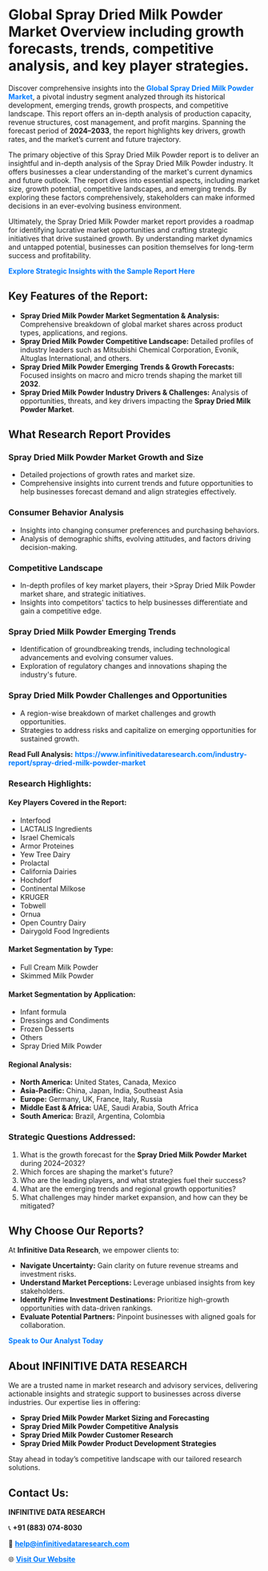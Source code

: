 <h1>Global Spray Dried Milk Powder Market Overview including growth forecasts, trends, competitive analysis, and key player strategies.</h1>
<p>
Discover comprehensive insights into the 
<a href="https://www.infinitivedataresearch.com/industry-report/spray-dried-milk-powder-market" rel="dofollow" style="color: #007BFF; text-decoration: none;"><strong>Global Spray Dried Milk Powder Market</strong></a>, a pivotal industry segment analyzed through its historical development, emerging trends, growth prospects, and competitive landscape. This report offers an in-depth analysis of production capacity, revenue structures, cost management, and profit margins. Spanning the forecast period of <strong>2024–2033</strong>, the report highlights key drivers, growth rates, and the market’s current and future trajectory.
</p>
<p>
The primary objective of this Spray Dried Milk Powder report is to deliver an insightful and in-depth analysis of the Spray Dried Milk Powder industry. It offers businesses a clear understanding of the market's current dynamics and future outlook. The report dives into essential aspects, including market size, growth potential, competitive landscapes, and emerging trends. By exploring these factors comprehensively, stakeholders can make informed decisions in an ever-evolving business environment.
</p>
<p>
Ultimately, the Spray Dried Milk Powder market report provides a roadmap for identifying lucrative market opportunities and crafting strategic initiatives that drive sustained growth. By understanding market dynamics and untapped potential, businesses can position themselves for long-term success and profitability.
</p>
<p>
<a href="https://www.infinitivedataresearch.com/request-sample/reportId=111377" style="color: #007BFF; text-decoration: none;"><strong>Explore Strategic Insights with the Sample Report Here</strong></a>
</p>

<h2>Key Features of the Report:</h2>
<ul>
<li><strong>Spray Dried Milk Powder Market Segmentation & Analysis:</strong> Comprehensive breakdown of global market shares across product types, applications, and regions.</li>
<li><strong>Spray Dried Milk Powder Competitive Landscape:</strong> Detailed profiles of industry leaders such as Mitsubishi Chemical Corporation, Evonik, Altuglas International, and others.</li>
<li><strong>Spray Dried Milk Powder Emerging Trends & Growth Forecasts:</strong> Focused insights on macro and micro trends shaping the market till <strong>2032</strong>.</li>
<li><strong>Spray Dried Milk Powder Industry Drivers & Challenges:</strong> Analysis of opportunities, threats, and key drivers impacting the <strong>Spray Dried Milk Powder Market</strong>.</li>
</ul>

<h2>What Research Report Provides</h2>
<h3>Spray Dried Milk Powder Market Growth and Size</h3>
<ul>
<li>Detailed projections of growth rates and market size.</li>
<li>Comprehensive insights into current trends and future opportunities to help businesses forecast demand and align strategies effectively.</li>
</ul>

<h3>Consumer Behavior Analysis</h3>
<ul>
<li>Insights into changing consumer preferences and purchasing behaviors.</li>
<li>Analysis of demographic shifts, evolving attitudes, and factors driving decision-making.</li>
</ul>

<h3>Competitive Landscape</h3>
<ul>
<li>In-depth profiles of key market players, their >Spray Dried Milk Powder market share, and strategic initiatives.</li>
<li>Insights into competitors' tactics to help businesses differentiate and gain a competitive edge.</li>
</ul>

<h3>Spray Dried Milk Powder Emerging Trends</h3>
<ul>
<li>Identification of groundbreaking trends, including technological advancements and evolving consumer values.</li>
<li>Exploration of regulatory changes and innovations shaping the industry's future.</li>
</ul>

<h3>Spray Dried Milk Powder Challenges and Opportunities</h3>
<ul>
<li>A region-wise breakdown of market challenges and growth opportunities.</li>
<li>Strategies to address risks and capitalize on emerging opportunities for sustained growth.</li>
</ul>
<p><strong>Read Full Analysis:</strong> <a href="https://www.infinitivedataresearch.com/industry-report/spray-dried-milk-powder-market" rel="dofollow" style="color: #007BFF; text-decoration: none;"><strong>https://www.infinitivedataresearch.com/industry-report/spray-dried-milk-powder-market</strong></a></p>
<h3>Research Highlights:</h3>
<h4>Key Players Covered in the Report:</h4>
<ul><li>Interfood</li><li>LACTALIS Ingredients</li><li>Israel Chemicals</li><li>Armor Proteines</li><li>Yew Tree Dairy</li><li>Prolactal</li><li>California Dairies</li><li>Hochdorf</li><li>Continental Milkose</li><li>KRUGER</li><li>Tobwell</li><li>Ornua</li><li>Open Country Dairy</li><li>Dairygold Food Ingredients</li></ul>
<h4>Market Segmentation by Type:</h4>
<ul><li>Full Cream Milk Powder</li><li>Skimmed Milk Powder</li></ul>
<h4>Market Segmentation by Application:</h4>
<ul><li>Infant formula</li><li>Dressings and Condiments</li><li>Frozen Desserts</li><li>Others</li><li>Spray Dried Milk Powder</li></ul>

<h4>Regional Analysis:</h4>
<ul>
<li><strong>North America:</strong> United States, Canada, Mexico</li>
<li><strong>Asia-Pacific:</strong> China, Japan, India, Southeast Asia</li>
<li><strong>Europe:</strong> Germany, UK, France, Italy, Russia</li>
<li><strong>Middle East & Africa:</strong> UAE, Saudi Arabia, South Africa</li>
<li><strong>South America:</strong> Brazil, Argentina, Colombia</li>
</ul>

<h3>Strategic Questions Addressed:</h3>
<ol>
<li>What is the growth forecast for the <strong>Spray Dried Milk Powder Market</strong> during 2024–2032?</li>
<li>Which forces are shaping the market's future?</li>
<li>Who are the leading players, and what strategies fuel their success?</li>
<li>What are the emerging trends and regional growth opportunities?</li>
<li>What challenges may hinder market expansion, and how can they be mitigated?</li>
</ol>

<h2>Why Choose Our Reports?</h2>
<p>At <strong>Infinitive Data Research</strong>, we empower clients to:</p>
<ul>
<li><strong>Navigate Uncertainty:</strong> Gain clarity on future revenue streams and investment risks.</li>
<li><strong>Understand Market Perceptions:</strong> Leverage unbiased insights from key stakeholders.</li>
<li><strong>Identify Prime Investment Destinations:</strong> Prioritize high-growth opportunities with data-driven rankings.</li>
<li><strong>Evaluate Potential Partners:</strong> Pinpoint businesses with aligned goals for collaboration.</li>
</ul>
<p><a href="https://www.infinitivedataresearch.com/industry-report/spray-dried-milk-powder-market" rel="dofollow" style="color: #007BFF; text-decoration: none;"><strong>Speak to Our Analyst Today</strong></a></p>

<h2>About INFINITIVE DATA RESEARCH</h2>
<p>We are a trusted name in market research and advisory services, delivering actionable insights and strategic support to businesses across diverse industries. Our expertise lies in offering:</p>
<ul>
<li><strong>Spray Dried Milk Powder Market Sizing and Forecasting</strong></li>
<li><strong>Spray Dried Milk Powder Competitive Analysis</strong></li>
<li><strong>Spray Dried Milk Powder Customer Research</strong></li>
<li><strong>Spray Dried Milk Powder Product Development Strategies</strong></li>
</ul>
<p>Stay ahead in today’s competitive landscape with our tailored research solutions.</p>

<h2>Contact Us:</h2>
<p><strong>INFINITIVE DATA RESEARCH</strong></p>
<p>📞 <strong>+91 (883) 074-8030</strong></p>
<p>📧 <strong><a href="mailto:help@infinitivedataresearch.com" style="color: #007BFF;">help@infinitivedataresearch.com</a></strong></p>
<p>🌐 <strong><a href="https://www.infinitivedataresearch.com" rel="dofollow" style="color: #007BFF;">Visit Our Website</a></strong></p>
